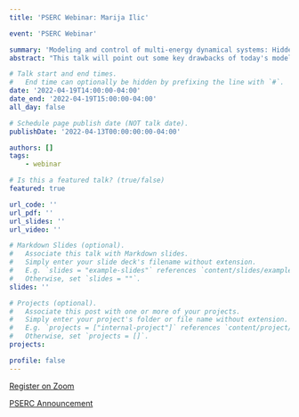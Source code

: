 ```yaml
---
title: 'PSERC Webinar: Marija Ilic'

event: 'PSERC Webinar'

summary: 'Modeling and control of multi-energy dynamical systems: Hidden paths to decarbonization'
abstract: "This talk will point out some key drawbacks of today's modeling and control underlying hierarchical electric power system operations and planning as the hidden roadblocks on the way to decarbonization. They could be overcome by enhancing today's information exchange and control. This can be done by revealing and utilizing inherent structure-preserving features of complex physical systems, and based on this, by establishing multi-layered energy modeling. Each module (component, control area, non-utility-owned entities) can be characterized in terms of its interaction variable, and higher-level models can be used to understand the interaction dynamics between different modules. Once the structure is understood, we propose nonlinear energy control for these modules which supports feed-forward self-adaptation to ensure feasible interconnected system. Based on these technology agnostic structures it becomes possible to expand today’s Balancing Authorities (BA) to multi-layered interactive intelligent Balancing Authorities (iBAs) and to introduce protocols for flexible utilization of diverse technologies over broad ranges of temporal and spatial conditions."

# Talk start and end times.
#   End time can optionally be hidden by prefixing the line with `#`.
date: '2022-04-19T14:00:00-04:00'
date_end: '2022-04-19T15:00:00-04:00'
all_day: false

# Schedule page publish date (NOT talk date).
publishDate: '2022-04-13T00:00:00:00-04:00'

authors: []
tags:
    - webinar

# Is this a featured talk? (true/false)
featured: true

url_code: ''
url_pdf: ''
url_slides: ''
url_video: ''

# Markdown Slides (optional).
#   Associate this talk with Markdown slides.
#   Simply enter your slide deck's filename without extension.
#   E.g. `slides = "example-slides"` references `content/slides/example-slides.md`.
#   Otherwise, set `slides = ""`.
slides: ''

# Projects (optional).
#   Associate this post with one or more of your projects.
#   Simply enter your project's folder or file name without extension.
#   E.g. `projects = ["internal-project"]` references `content/project/deep-learning/index.md`.
#   Otherwise, set `projects = []`.
projects:

profile: false
---
```


[Register on Zoom](https://us02web.zoom.us/webinar/register/WN_CBsJ5CIPTpagHT-9d1ouXQ)

[PSERC Announcement](https://pserc.wisc.edu/wp-content/uploads/sites/755/2022/04/Webinar-Announcement-Marija-Ilic-4-12-2022.pdf)